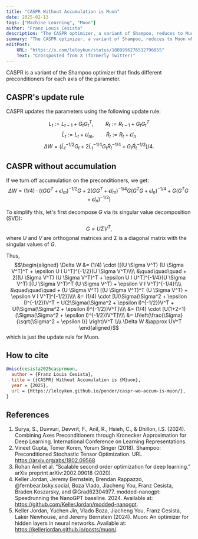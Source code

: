```yaml
---
title: "CASPR Without Accumulation is Muon"
date: 2025-02-13
tags: ["Machine Learning", "Muon"]
author: "Franz Louis Cesista"
description: "The CASPR optimizer, a variant of Shampoo, reduces to Muon when we remove the accumulation on the preconditioners."
summary: "The CASPR optimizer, a variant of Shampoo, reduces to Muon when we remove the accumulation on the preconditioners."
editPost:
    URL: "https://x.com/leloykun/status/1889996276512796855"
    Text: "Crossposted from X (formerly Twitter)"
---
```


CASPR is a variant of the Shampoo optimizer that finds different preconditioners for each axis of the parameter.

## CASPR's update rule

CASPR updates the parameters using the following update rule:

$$L_t := L_{t-1} + G_t G_t^T, \quad\quad R_t := R_{t-1} + G_t G_t^T$$
$$\tilde{L}_t := L_t + \epsilon I_m, \quad\quad \tilde{R}_t := R_t + \epsilon I_n$$
$$\Delta W = (\tilde{L}^{-1/2}_t G_t + 2 \tilde{L}^{-1/4}_t G_t \tilde{R}^{-1/4}_t + G_t \tilde{R}^{-1/2}_t)/4.$$

## CASPR without accumulation

If we turn off accumulation on the preconditioners, we get:
$$\Delta W = (1/4) \cdot ((G G^T + \epsilon I_m)^{-1/2} G + 2 (G G^T + \epsilon I_m)^{-1/4} G (G^T G + \epsilon I_n)^{-1/4} + G (G^T G + \epsilon I_n)^{-1/2})$$

To simplify this, let's first decompose $G$ via its singular value decomposition (SVD): $$G = U \Sigma V^T,$$ where $U$ and $V$ are orthogonal matrices and $\Sigma$ is a diagonal matrix with the singular values of $G$.

Thus,
$$\begin{aligned}
    \Delta W &= (1/4) \cdot [[(U \Sigma V^T) (U \Sigma V^T)^T + \epsilon U I U^T]^{-1/2}(U \Sigma V^T)\\\\
        &\quad\quad\quad + 2[(U \Sigma V^T) (U \Sigma V^T)^T + \epsilon U I U^T]^{-1/4}(U \Sigma V^T) [(U \Sigma V^T)^T (U \Sigma V^T) + \epsilon V I V^T]^{-1/4}\\\\
        &\quad\quad\quad + (U \Sigma V^T) [(U \Sigma V^T)^T (U \Sigma V^T) + \epsilon V I V^T]^{-1/2}]\\\\
             &= (1/4) \cdot [U(\Sigma(\Sigma^2 + \epsilon I)^{-1/2})V^T + U(2\Sigma(\Sigma^2 + \epsilon I)^{-1/2})V^T + U(\Sigma(\Sigma^2 + \epsilon I)^{-1/2})V^T]\\\\
             &= (1/4) \cdot [U(1+2+1)(\Sigma(\Sigma^2 + \epsilon I)^{-1/2})V^T]\\\\
             &= U\left(\frac{\Sigma}{\sqrt{\Sigma^2 + \epsilon I}} \right)V^T \\\\
    \Delta W &\approx UV^T
\end{aligned}$$
which is just the update rule for Muon.

## How to cite

```bibtex
@misc{cesista2025casprmuon,
  author = {Franz Louis Cesista},
  title = {{CASPR} Without Accumulation is {M}uon},
  year = {2025},
  url = {https://leloykun.github.io/ponder/caspr-wo-accum-is-muon/},
}
```

## References

1. Surya, S., Duvvuri, Devvrit, F., Anil, R., Hsieh, C., & Dhillon, I.S. (2024). Combining Axes Preconditioners through Kronecker Approximation for Deep Learning. International Conference on Learning Representations.
2. Vineet Gupta, Tomer Koren, Yoram Singer (2018). Shampoo: Preconditioned Stochastic Tensor Optimization. URL https://arxiv.org/abs/1802.09568
3. Rohan Anil et al. “Scalable second order optimization for deep learning.” arXiv preprint arXiv:2002.09018 (2020).
4. Keller Jordan, Jeremy Bernstein, Brendan Rappazzo, @fernbear.bsky.social, Boza Vlado, Jiacheng You, Franz Cesista, Braden Koszarsky, and @Grad62304977. modded-nanogpt: Speedrunning the NanoGPT baseline. 2024. Available at: https://github.com/KellerJordan/modded-nanogpt.
5. Keller Jordan, Yuchen Jin, Vlado Boza, Jiacheng You, Franz Cesista, Laker Newhouse, and Jeremy Bernstein (2024). Muon: An optimizer for hidden layers in neural networks. Available at: https://kellerjordan.github.io/posts/muon/.
